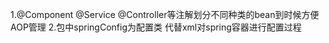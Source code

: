 1.@Component @Service @Controller等注解划分不同种类的bean到时候方便AOP管理 
2.包中springConfig为配置类 代替xml对spring容器进行配置过程